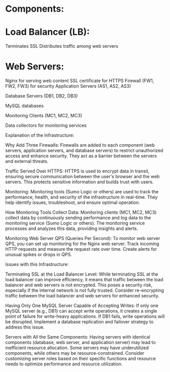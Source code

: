 Components:
===========

Load Balancer (LB):
===================
Terminates SSL
Distributes traffic among web servers


Web Servers:
============

Nginx for serving web content
SSL certificate for HTTPS
Firewall (FW1, FW2, FW3) for security
Application Servers (AS1, AS2, AS3)


Database Servers (DB1, DB2, DB3)

MySQL databases

Monitoring Clients (MC1, MC2, MC3)

Data collectors for monitoring services



Explanation of the Infrastructure:

Why Add Three Firewalls: Firewalls are added to each component (web servers, application servers, and database servers) to restrict unauthorized access and enhance security. They act as a barrier between the servers and external threats.

Traffic Served Over HTTPS: HTTPS is used to encrypt data in transit, ensuring secure communication between the user's browser and the web servers. This protects sensitive information and builds trust with users.

Monitoring: Monitoring tools (Sumo Logic or others) are used to track the performance, health, and security of the infrastructure in real-time. They help identify issues, troubleshoot, and ensure optimal operation.

How Monitoring Tools Collect Data: Monitoring clients (MC1, MC2, MC3) collect data by continuously sending performance and log data to the monitoring service (Sumo Logic or others). The monitoring service processes and analyzes this data, providing insights and alerts.

Monitoring Web Server QPS (Queries Per Second): To monitor web server QPS, you can set up monitoring for the Nginx web server. Track incoming HTTP requests and measure the request rate over time. Create alerts for unusual spikes or drops in QPS.

Issues with this Infrastructure:

Terminating SSL at the Load Balancer Level: While terminating SSL at the load balancer can improve efficiency, it means that traffic between the load balancer and web servers is not encrypted. This poses a security risk, especially if the internal network is not fully trusted. Consider re-encrypting traffic between the load balancer and web servers for enhanced security.

Having Only One MySQL Server Capable of Accepting Writes: If only one MySQL server (e.g., DB1) can accept write operations, it creates a single point of failure for write-heavy applications. If DB1 fails, write operations will be disrupted. Implement a database replication and failover strategy to address this issue.

Servers with All the Same Components: Having servers with identical components (database, web server, and application server) may lead to inefficient resource allocation. Some servers may have underutilized components, while others may be resource-constrained. Consider customizing server roles based on their specific functions and resource needs to optimize performance and resource utilization.


